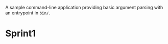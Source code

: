 A sample command-line application providing basic argument parsing with an entrypoint in `bin/`.

# Sprint1
